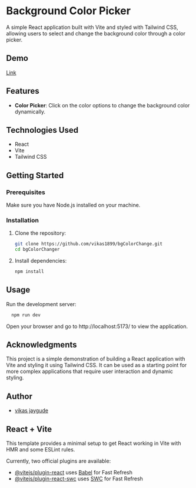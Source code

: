 # Background Color Picker

A simple React application built with Vite and styled with Tailwind CSS, allowing users to select and change the background color through a color picker.
## Demo 
[Link](https://bg-color-change-ten.vercel.app/)
## Features

- **Color Picker**: Click on the color options to change the background color dynamically.

## Technologies Used

- React
- Vite
- Tailwind CSS

## Getting Started

### Prerequisites

Make sure you have Node.js installed on your machine.

### Installation

1. Clone the repository:

   ```bash
   git clone https://github.com/vikas1899/bgColorChange.git
   cd bgColorChanger
   ```

2. Install dependencies:
   ```bash
   npm install
   ```
## Usage
Run the development server:
 ```bash
   npm run dev
   ```
Open your browser and go to http://localhost:5173/ to view the application.

## Acknowledgments
This project is a simple demonstration of building a React application with Vite and styling it using Tailwind CSS. It can be used as a starting point for more complex applications that require user interaction and dynamic styling.

## Author

- [vikas jaygude](https://github.com/vikas1899)

## React + Vite

This template provides a minimal setup to get React working in Vite with HMR and some ESLint rules.

Currently, two official plugins are available:

- [@vitejs/plugin-react](https://github.com/vitejs/vite-plugin-react/blob/main/packages/plugin-react/README.md) uses [Babel](https://babeljs.io/) for Fast Refresh
- [@vitejs/plugin-react-swc](https://github.com/vitejs/vite-plugin-react-swc) uses [SWC](https://swc.rs/) for Fast Refresh
